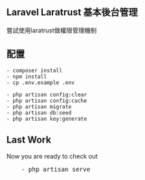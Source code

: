 ## Laravel Laratrust 基本後台管理
嘗試使用laratrust做權限管理機制

## 配置
    - composer install
    - npm install
    - cp .env.example .env

    - php artisan config:clear
    - php artisan config:cache
    - php artisan migrate
    - php artisan db:seed
    - php artisan key:generate

## Last Work
Now you are ready to check out

<pre>
    - php artisan serve
</pre>
